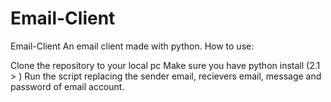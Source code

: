 # Email-Client

Email-Client
An email client made with python. How to use:

Clone the repository to your local pc
Make sure you have python install (2.1 > )
Run the script replacing the sender email, recievers email, message and password of email account.
